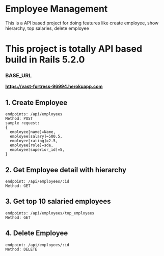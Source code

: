 # Employee Management
This is a API based project for doing features like create employee, show hierarchy, top salaries, delete employee

# This project is totally API based build in Rails 5.2.0


### BASE_URL
**https://vast-fortress-96994.herokuapp.com**


## 1. Create Employee
  ```
  endpoints: /api/employees
  Method: POST
  sample request: 
  {
    employee[name]=Name,
    employee[salary]=500.5,
    employee[rating]=2.5,
    employee[role]=sde,
    employee[superior_id]=5,
  }
  ```

## 2. Get Employee detail with hierarchy
  ```
  endpoint: /api/employees/:id
  Method: GET
  ```

## 3. Get top 10 salaried employees 
  ```
  endpoints: /api/employees/top_employees
  Method: GET
  ``` 

## 4. Delete Employee
  ```
  endpoint: /api/employees/:id
  Method: DELETE
  ```